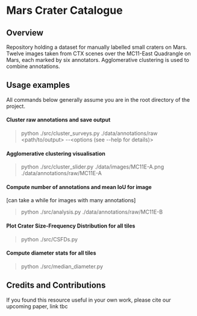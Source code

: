 # Mars Crater Catalogue

## Overview

Repository holding a dataset for manually labelled small craters on Mars. Twelve images taken from CTX scenes over the MC11-East Quadrangle on Mars, each marked by six annotators. Agglomerative clustering is used to combine annotations.

## Usage examples

All commands below generally assume you are in the root directory of the project.

#### Cluster raw annotations and save output

> python ./src/cluster_surveys.py ./data/annotations/raw \<path/to/output\>  --\<options (see --help for details)\>


#### Agglomerative clustering visualisation

> python  ./src/cluster_slider.py  ./data/images/MC11E-A.png  ./data/annotations/raw/MC11E-A

#### Compute number of annotations and mean IoU for image
[can take a while for images with many annotations]

> python ./src/analysis.py ./data/annotations/raw/MC11E-B

#### Plot Crater Size-Frequency Distribution for all tiles

> python ./src/CSFDs.py

#### Compute diameter stats for all tiles

> python ./src/median_diameter.py

## Credits and Contributions

If you found this resource useful in your own work, please cite our upcoming paper, link tbc
